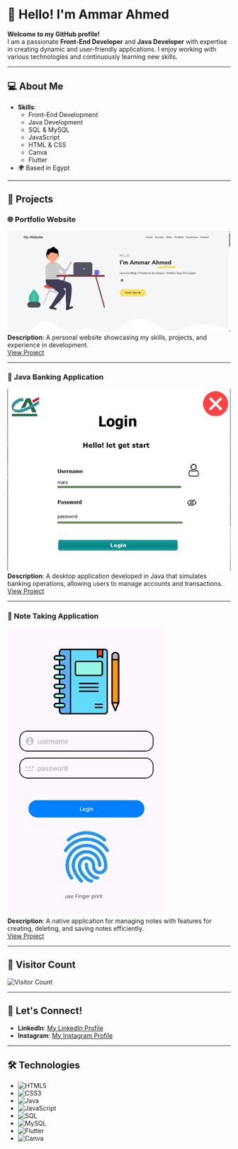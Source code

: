 # 👋 Hello! I'm Ammar Ahmed

**Welcome to my GitHub profile!**  
I am a passionate **Front-End Developer** and **Java Developer** with expertise in creating dynamic and user-friendly applications. I enjoy working with various technologies and continuously learning new skills.

---

## 💻 About Me
- **Skills**: 
  - Front-End Development
  - Java Development
  - SQL & MySQL
  - JavaScript
  - HTML & CSS
  - Canva
  - Flutter
- 🌍 Based in Egypt

---

## 🚀 Projects
### 🌐 Portfolio Website
![Portfolio Website](https://github.com/maro-eltma333/maro-eltma333/blob/main/Portfolio%20Website.png)  
**Description**: A personal website showcasing my skills, projects, and experience in development.  
[View Project](https://maro-eltma333.github.io/Portfolio-Website/)  

---

### 🏦 Java Banking Application
![Java Banking Application](https://github.com/maro-eltma333/maro-eltma333/blob/main/Java%20Banking%20Application.png)  
**Description**: A desktop application developed in Java that simulates banking operations, allowing users to manage accounts and transactions.  
[View Project](#)  

---

### 📝 Note Taking Application
![Note Taking Application](https://github.com/maro-eltma333/maro-eltma333/blob/main/Note%20Taking%20Application.png)  
**Description**: A native application for managing notes with features for creating, deleting, and saving notes efficiently.  
[View Project](#)  

---

## 👀 Visitor Count
![Visitor Count](https://badges.pufler.dev/visits/maro-eltma333/maro-eltma333)

---

## 🤝 Let's Connect!
- **LinkedIn**: [My LinkedIn Profile](https://www.linkedin.com/in/ammarahagagy)
- **Instagram**: [My Instagram Profile](https://www.instagram.com/maro_eltma33/)

---

## 🛠️ Technologies
- ![HTML5](https://img.shields.io/badge/HTML5-E34F26?style=flat&logo=html5&logoColor=white)
- ![CSS3](https://img.shields.io/badge/CSS3-1572B6?style=flat&logo=css3&logoColor=white)
- ![Java](https://img.shields.io/badge/Java-007396?style=flat&logo=oracle&logoColor=white)  <!-- Updated Java Logo -->
- ![JavaScript](https://img.shields.io/badge/JavaScript-F7DF1E?style=flat&logo=javascript&logoColor=black)
- ![SQL](https://img.shields.io/badge/SQL-4479A1?style=flat&logo=mysql&logoColor=white)
- ![MySQL](https://img.shields.io/badge/MySQL-005C9A?style=flat&logo=mysql&logoColor=white)
- ![Flutter](https://img.shields.io/badge/Flutter-02569B?style=flat&logo=flutter&logoColor=white)
- ![Canva](https://img.shields.io/badge/Canva-00C4CC?style=flat&logo=canva&logoColor=white)
